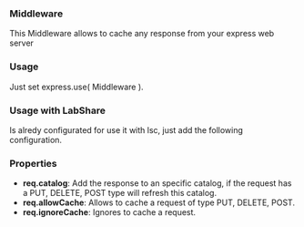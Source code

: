 ### Middleware

This Middleware allows to cache any response from your express web server

### Usage

Just set express.use( Middleware ).


### Usage with LabShare

Is alredy configurated for use it with lsc, just add the following configuration.

### Properties
- **req.catalog**: Add the response to an specific catalog, if the request has a PUT, DELETE, POST type will refresh this catalog.
- **req.allowCache**: Allows to cache a request of type PUT, DELETE, POST. 
- **req.ignoreCache**: Ignores to cache a request.